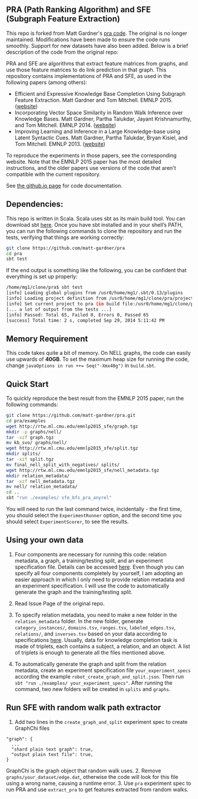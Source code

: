 ## PRA (Path Ranking Algorithm) and SFE (Subgraph Feature Extraction)

This repo is forked from Matt Gardner's [pra code](https://github.com/matt-gardner/pra). The original is no longer
maintained. Modifications have been made to ensure the code runs smoothly. Support for new datasets have also been 
added. Below is a brief description of the code from the original repo:

PRA and SFE are algorithms that extract feature matrices from graphs, and use those feature
matrices to do link prediction in that graph.  This repository contains implementations of PRA and
SFE, as used in the following papers (among others):

* Efficient and Expressive Knowledge Base Completion Using Subgraph Feature Extraction.  Matt
  Gardner and Tom Mitchell.  EMNLP 2015. ([website](http://rtw.ml.cmu.edu/emnlp2015_sfe))
* Incorporating Vector Space Similarity in Random Walk Inference over Knowledge Bases.  Matt
  Gardner, Partha Talukdar, Jayant Krishnamurthy, and Tom Mitchell.  EMNLP 2014.
([website](http://rtw.ml.cmu.edu/emnlp2014_vector_space_pra))
* Improving Learning and Inference in a Large Knowledge-base using Latent Syntactic Cues.  Matt
  Gardner, Partha Talukdar, Bryan Kisiel, and Tom Mitchell.  EMNLP 2013.
([website](http://rtw.ml.cmu.edu/emnlp2013_pra))

To reproduce the experiments in those papers, see the corresponding website.  Note that the EMNLP
2015 paper has the most detailed instructions, and the older papers use versions of the code that
aren't compatible with the current repository.

See [the github.io page](http://matt-gardner.github.io/pra/) for code documentation.

## Dependencies:
This repo is written in Scala. Scala uses sbt as its main build tool. You can download sbt 
[here](https://www.scala-sbt.org/download.html). Once you have sbt installed and in your shell’s PATH, you can run 
the following commands to clone the repository and run the tests, verifying that things are working correctly:
```bash
git clone https://github.com/matt-gardner/pra
cd pra
sbt test
```
If the end output is something like the following, you can be confident that everything is set up properly:
```bash
/home/mg1/clone/pra$ sbt test
[info] Loading global plugins from /usr0/home/mg1/.sbt/0.13/plugins
[info] Loading project definition from /usr0/home/mg1/clone/pra/project
[info] Set current project to pra (in build file:/usr0/home/mg1/clone/pra/)
[... a lot of output from the tests ...]
[info] Passed: Total 65, Failed 0, Errors 0, Passed 65
[success] Total time: 2 s, completed Sep 29, 2014 5:11:42 PM
```


## Memory Requirement

This code takes quite a bit of memory. On NELL graphs, the code can easily use upwards of **40GB**. 
To set the maximum heap size for running the code, change `javaOptions in run ++= Seq("-Xmx40g")` 
in `build.sbt`.

## Quick Start
To quickly reproduce the best result from the EMNLP 2015 paper, run the following commands: 
```bash
git clone https://github.com/matt-gardner/pra.git
cd pra/examples
wget http://rtw.ml.cmu.edu/emnlp2015_sfe/graph.tgz
mkdir -p graphs/nell/
tar -xzf graph.tgz
mv kb_svo/ graphs/nell/
wget http://rtw.ml.cmu.edu/emnlp2015_sfe/split.tgz
mkdir splits/
tar -xzf split.tgz
mv final_nell_split_with_negatives/ splits/
wget http://rtw.ml.cmu.edu/emnlp2015_sfe/nell_metadata.tgz
mkdir relation_metadata/
tar -xzf nell_metadata.tgz
mv nell/ relation_metadata/
cd ..
sbt "run ./examples/ sfe_bfs_pra_anyrel"
```
You will need to run the last command twice, incidentally - the first time, you should select the `ExperimentRunner` 
option, and the second time you should select `ExperimentScorer`, to see the results.

## Using your own data
1. Four components are necessary for running this code: relation metadata, a graph, a training/testing split, and an
experiment specification file. Details can be accessed [here](http://matt-gardner.github.io/pra/input/experiment_spec.html).
Even though you can specify all four components completely by yourself, I am adopting an easier approach
in which I only need to provide relation metadata and an experiment specification. I will use the code to automatically
generate the graph and the training/testing split. 

2. Read Issue Page of the original repo. 

2. To specify relation metadata, you need to make a new folder in the `relation_metadata` folder. In the new folder,
generate `category_instances/`, `domains.tsv`, `ranges.tsv`, `labeled_edges.tsv`, `relations/`, and `inverses.tsv` based
on your data according to specifications [here](http://matt-gardner.github.io/pra/input/relation_metadata.html).
Usually, data for knowledge completion task is made of triplets, each contains a subject, a relation, and an object. A
list of triplets is enough to generate all the files mentioned above.

3. To automatically generate the graph and split from the relation metadata, create an experiment specification file 
`your_experiment_specs` according the example `robot_create_graph_and_split.json`. 
Then run `sbt "run ./examples/ your_experiment_specs"`. After running the command, two new folders will be created in
`splits` and `graphs`.

## Run SFE with random walk path extractor
1. Add two lines in the `create_graph_and_split` experiment spec to create GraphChi files
```$json
"graph": {
  ...
  "shard plain text graph": true,
  "output plain text file": true,
}
```
GraphChi is the graph object that random walk uses. 
2. Remove `graphs/your_dataset/edge.dat`, otherwise the code will look for this file using a wrong name, causing a
runtime error. 
3. Use `pra` experiment spec to run PRA and use `extract_pra` to get features extracted from random walks. 


